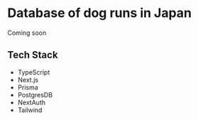 # Database of dog runs in Japan
Coming soon

## Tech Stack
- TypeScript
- Next.js
- Prisma
- PostgresDB
- NextAuth
- Tailwind
